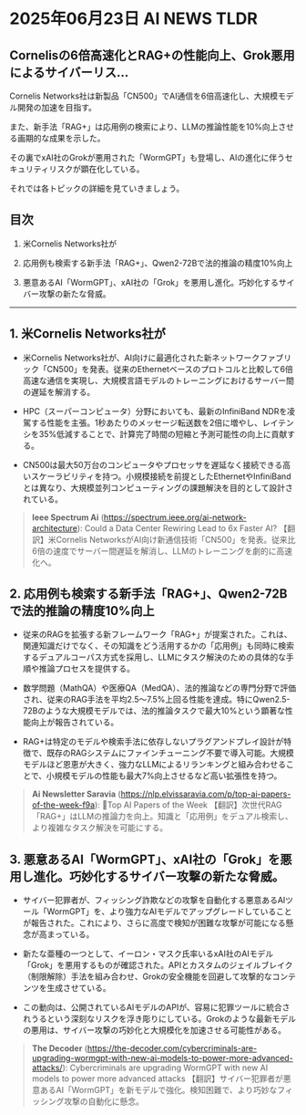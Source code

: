 # 2025年06月23日 AI NEWS TLDR

## Cornelisの6倍高速化とRAG+の性能向上、Grok悪用によるサイバーリス…

Cornelis Networks社は新製品「CN500」でAI通信を6倍高速化し、大規模モデル開発の加速を目指す。

また、新手法「RAG+」は応用例の検索により、LLMの推論性能を10%向上させる画期的な成果を示した。

その裏でxAI社のGrokが悪用された「WormGPT」も登場し、AIの進化に伴うセキュリティリスクが顕在化している。

それでは各トピックの詳細を見ていきましょう。

## 目次

1. 米Cornelis Networks社が

2. 応用例も検索する新手法「RAG+」、Qwen2-72Bで法的推論の精度10%向上

3. 悪意あるAI「WormGPT」、xAI社の「Grok」を悪用し進化。巧妙化するサイバー攻撃の新たな脅威。

---

## 1. 米Cornelis Networks社が

- 米Cornelis Networks社が、AI向けに最適化された新ネットワークファブリック「CN500」を発表。従来のEthernetベースのプロトコルと比較して6倍高速な通信を実現し、大規模言語モデルのトレーニングにおけるサーバー間の遅延を解消する。

- HPC（スーパーコンピュータ）分野においても、最新のInfiniBand NDRを凌駕する性能を主張。1秒あたりのメッセージ転送数を2倍に増やし、レイテンシを35%低減することで、計算完了時間の短縮と予測可能性の向上に貢献する。

- CN500は最大50万台のコンピュータやプロセッサを遅延なく接続できる高いスケーラビリティを持つ。小規模接続を前提としたEthernetやInfiniBandとは異なり、大規模並列コンピューティングの課題解決を目的として設計されている。

> **Ieee Spectrum Ai** (https://spectrum.ieee.org/ai-network-architecture): Could a Data Center Rewiring Lead to 6x Faster AI?
> 【翻訳】米Cornelis NetworksがAI向け新通信技術「CN500」を発表。従来比6倍の速度でサーバー間遅延を解消し、LLMのトレーニングを劇的に高速化へ。

## 2. 応用例も検索する新手法「RAG+」、Qwen2-72Bで法的推論の精度10%向上

- 従来のRAGを拡張する新フレームワーク「RAG+」が提案された。これは、関連知識だけでなく、その知識をどう活用するかの「応用例」も同時に検索するデュアルコーパス方式を採用し、LLMにタスク解決のための具体的な手順や推論プロセスを提供する。

- 数学問題（MathQA）や医療QA（MedQA）、法的推論などの専門分野で評価され、従来のRAG手法を平均2.5～7.5%上回る性能を達成。特にQwen2.5-72Bのような大規模モデルでは、法的推論タスクで最大10%という顕著な性能向上が報告されている。

- RAG+は特定のモデルや検索手法に依存しないプラグアンドプレイ設計が特徴で、既存のRAGシステムにファインチューニング不要で導入可能。大規模モデルほど恩恵が大きく、強力なLLMによるリランキングと組み合わせることで、小規模モデルの性能も最大7%向上させるなど高い拡張性を持つ。

> **Ai Newsletter Saravia** (https://nlp.elvissaravia.com/p/top-ai-papers-of-the-week-f9a): 🥇Top AI Papers of the Week
> 【翻訳】次世代RAG「RAG+」はLLMの推論力を向上。知識と「応用例」をデュアル検索し、より複雑なタスク解決を可能にする。

## 3. 悪意あるAI「WormGPT」、xAI社の「Grok」を悪用し進化。巧妙化するサイバー攻撃の新たな脅威。

- サイバー犯罪者が、フィッシング詐欺などの攻撃を自動化する悪意あるAIツール「WormGPT」を、より強力なAIモデルでアップグレードしていることが報告された。これにより、さらに高度で検知が困難な攻撃が可能になる懸念が高まっている。

- 新たな亜種の一つとして、イーロン・マスク氏率いるxAI社のAIモデル「Grok」を悪用するものが確認された。APIとカスタムのジェイルブレイク（制限解除）手法を組み合わせ、Grokの安全機能を回避して攻撃的なコンテンツを生成させている。

- この動向は、公開されているAIモデルのAPIが、容易に犯罪ツールに統合されうるという深刻なリスクを浮き彫りにしている。Grokのような最新モデルの悪用は、サイバー攻撃の巧妙化と大規模化を加速させる可能性がある。

> **The Decoder** (https://the-decoder.com/cybercriminals-are-upgrading-wormgpt-with-new-ai-models-to-power-more-advanced-attacks/): Cybercriminals are upgrading WormGPT with new AI models to power more advanced attacks
> 【翻訳】サイバー犯罪者が悪意あるAI「WormGPT」を新モデルで強化。検知困難で、より巧妙なフィッシング攻撃の自動化に懸念。

